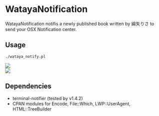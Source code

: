 # WatayaNotification
WatayaNotification notifis a newly published book written by 綿矢りさ to send your OSX Notification center.


## Usage
`./wataya_notify.pl`

![](https://dl.dropboxusercontent.com/u/8677629/gunzo.png)   
![](https://dl.dropboxusercontent.com/u/8677629/shincho.png)

## Dependencies
* terminal-notifier (tested by v1.4.2)
* CPAN modules for Encode, File::Which, LWP::UserAgent, HTML::TreeBuilder
